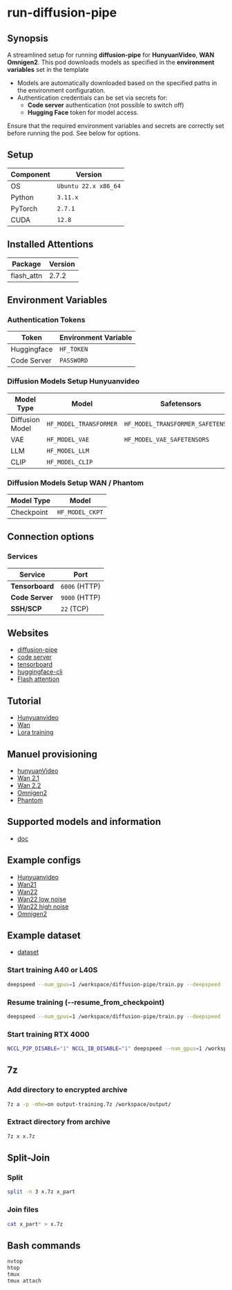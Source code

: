 # run-diffusion-pipe

## Synopsis

A streamlined setup for running **diffusion-pipe** for **HunyuanVideo**, **WAN** **Omnigen2**. 
This pod downloads models as specified in the **environment variables** set in the template

- Models are automatically downloaded based on the specified paths in the environment configuration.  
- Authentication credentials can be set via secrets for:  
  - **Code server** authentication (not possible to switch off) 
  - **Hugging Face** token for model access.  

Ensure that the required environment variables and secrets are correctly set before running the pod.
See below for options.

## Setup

| Component | Version              |
|-----------|----------------------|
| OS        | `Ubuntu 22.x x86_64` |
| Python    | `3.11.x`             |
| PyTorch   | `2.7.1`              |
| CUDA      | `12.8`               |

## Installed Attentions

| Package        | Version  |
|-----------------|----------|
| flash_attn     | 2.7.2    |

## Environment Variables  

### **Authentication Tokens**  

| Token        | Environment Variable |
|--------------|----------------------|
| Huggingface  | `HF_TOKEN`           |
| Code Server  | `PASSWORD`           |

### **Diffusion Models Setup Hunyuanvideo**  

| Model Type        | Model                   | Safetensors                        |
|-------------------|-------------------------|------------------------------------| 
| Diffusion Model   | `HF_MODEL_TRANSFORMER`  | `HF_MODEL_TRANSFORMER_SAFETENSORS` |
| VAE               | `HF_MODEL_VAE`          | `HF_MODEL_VAE_SAFETENSORS`         |
| LLM               | `HF_MODEL_LLM`          |                                    |
| CLIP              | `HF_MODEL_CLIP`         |                                    |

### **Diffusion Models Setup WAN / Phantom**  

| Model Type        | Model                   |
|-------------------|-------------------------| 
| Checkpoint        | `HF_MODEL_CKPT`         |     

## Connection options 

### Services

| Service         | Port          |
|-----------------|---------------| 
| **Tensorboard** | `6006` (HTTP) |
| **Code Server** | `9000` (HTTP) |
| **SSH/SCP**     | `22`   (TCP)  |

## Websites

- [diffusion-pipe](https://github.com/tdrussell/diffusion-pipe)
- [code server](https://github.com/coder/code-server)
- [tensorboard](https://www.tensorflow.org/tensorboard)
- [huggingface-cli](https://huggingface.co/docs/huggingface_hub/v0.27.0/guides/cli)
- [Flash attention](https://github.com/Dao-AILab/flash-attention)

## Tutorial

- [Hunyuanvideo](https://civitai.com/articles/9798/training-a-lora-for-hunyuan-video-on-windows)
- [Wan](https://www.stablediffusiontutorials.com/2025/03/wan-lora-train.html)
- [Lora training](https://civitai.com/articles/3105/essential-to-advanced-guide-to-training-a-lora)

## Manuel provisioning

- [hunyuanVideo](provisioning/hunyuanvideo.md)
- [Wan 2.1](provisioning/wan21.md)
- [Wan 2.2](provisioning/wan22.md)
- [Omnigen2](provisioning/omnigen2.md)
- [Phantom](provisioning/phantom.md)

## Supported models and information

- [doc](https://github.com/tdrussell/diffusion-pipe/blob/main/docs/supported_models.md)

## Example configs

- [Hunyuanvideo](examples/hunyuanvideo_config.toml)
- [Wan21](examples/wan21_config.toml)
- [Wan22](examples/wan22_config.toml)
- [Wan22 low noise](examples/wan22_low_noise_config.toml)
- [Wan22 high noise](examples/wan22_high_noise_config.toml)
- [Omnigen2](examples/omnigen2_config.toml)

## Example dataset

- [dataset](examples/dataset.toml)

### Start training A40 or L40S

```bash
deepspeed --num_gpus=1 /workspace/diffusion-pipe/train.py --deepspeed --config /workspace/x/config.toml
```

### Resume training (--resume_from_checkpoint)

```bash
deepspeed --num_gpus=1 /workspace/diffusion-pipe/train.py --deepspeed --resume_from_checkpoint --config /workspace/x/config.toml
```

### Start training RTX 4000

```bash
NCCL_P2P_DISABLE="1" NCCL_IB_DISABLE="1" deepspeed --num_gpus=1 /workspace/diffusion-pipe/train.py --deepspeed --config /workspace/x/config.toml
```

## 7z

### Add directory to encrypted archive

```bash
7z a -p -mhe=on output-training.7z /workspace/output/
```

### Extract directory from archive

```bash
7z x x.7z
```

## Split-Join

### Split

```bash
split -n 3 x.7z x_part
```

### Join files

```bash
cat x_part* > x.7z
```

## Bash commands

```bash
nvtop
htop
tmux
tmux attach
```
